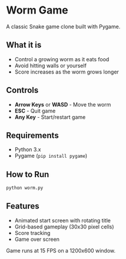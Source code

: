 # Worm Game

A classic Snake game clone built with Pygame.

## What it is

- Control a growing worm as it eats food
- Avoid hitting walls or yourself
- Score increases as the worm grows longer

## Controls

- **Arrow Keys** or **WASD** - Move the worm
- **ESC** - Quit game
- **Any Key** - Start/restart game

## Requirements

- Python 3.x
- Pygame (`pip install pygame`)

## How to Run

```bash
python worm.py
```

## Features

- Animated start screen with rotating title
- Grid-based gameplay (30x30 pixel cells)
- Score tracking
- Game over screen

Game runs at 15 FPS on a 1200x600 window.
